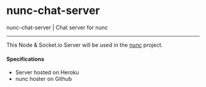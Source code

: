 nunc-chat-server
================

nunc-chat-server | Chat server for nunc

-------------------

This Node & Socket.io Server will be used in the [nunc](http://github.com/LukyVj/nunc) project.

#### Specifications
- Server hosted on Heroku
- nunc hoster on Github
